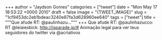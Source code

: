 
+++
author = "Jaydson Gomes"
categories = ["tweet"]
date = "Mon May 17 18:53:22 +0000 2010"
draft = false
image = "{TWEET_IMAGE}"
slug = "1cf9453dc2eb1bdeac3240e87fa3d628960ee640"
tags = ["tweet"]
title = """Que afude RT: @paulinhazu..."""
+++
Que afude RT: @paulinhazucco: RT @leiaiesbick: http://isparade.jp/# Animação legal para ver teus seguidores do twitter via @acriativos
